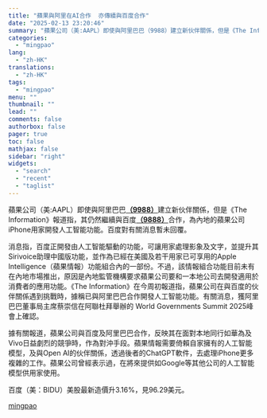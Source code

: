 ```yaml
---
title: "蘋果與阿里在AI合作  亦傳續與百度合作"
date: "2025-02-13 23:20:46"
summary: "蘋果公司（美:AAPL）即使與阿里巴巴（9988）建立新伙伴關係，但是《The Informati..."
categories:
  - "mingpao"
lang:
  - "zh-HK"
translations:
  - "zh-HK"
tags:
  - "mingpao"
menu: ""
thumbnail: ""
lead: ""
comments: false
authorbox: false
pager: true
toc: false
mathjax: false
sidebar: "right"
widgets:
  - "search"
  - "recent"
  - "taglist"
---
```


蘋果公司（美:AAPL）即使與阿里巴巴[**（9988）**](stock1.php?code=9988)建立新伙伴關係，但是《The Information》報道指，其仍然繼續與百度[**（9888）**](stock1.php?code=9888)合作，為內地的蘋果公司iPhone用家開發人工智能功能。百度對有關消息暫未回覆。


消息指，百度正開發由人工智能驅動的功能，可讓用家處理影象及文字，並提升其Sirivoice助理中國版功能，並作為已經在美國及若干用家已可享用的Apple Intelligence（蘋果情報）功能組合內的一部份。不過，該情報組合功能目前未有在內地市場推出，原因是內地監管機構要求蘋果公司要和一本地公司去開發適用於消費者的應用功能。《The Information》在今周初報道指，蘋果公司在與百度的伙伴關係遇到挑戰時，據稱已與阿里巴巴合作開發人工智能功能。有關消息，獲阿里巴巴董事局主席蔡崇信在阿聯杜拜舉辦的 World Governments Summit 2025峰會上確認。

據有關報道，蘋果公司與百度及阿里巴巴合作，反映其在面對本地同行如華為及Vivo日益劇烈的競爭時，作為對沖手段。蘋果情報需要倚賴自家擁有的人工智能模型，及與Open AI的伙伴關係，透過後者的ChatGPT軟件，去處理iPhone更多複雜的工作。蘋果公司曾經表示過，在將來提供如Google等其他公司的人工智能模型供用家使用。

百度（美：BIDU）美股最新造價升3.16%，見96.29美元。

[mingpao](https://finance.mingpao.com/fin/instantf/20250213/1739458488118/%e8%98%8b%e6%9e%9c%e8%88%87%e9%98%bf%e9%87%8c%e5%9c%a8ai%e5%90%88%e4%bd%9c-%e4%ba%a6%e5%82%b3%e7%ba%8c%e8%88%87%e7%99%be%e5%ba%a6%e5%90%88%e4%bd%9c)
